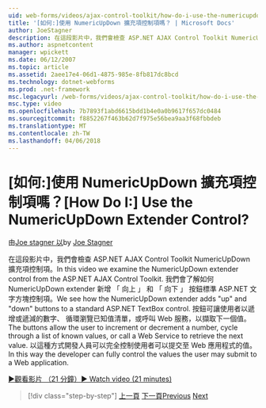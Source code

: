 ```yaml
---
uid: web-forms/videos/ajax-control-toolkit/how-do-i-use-the-numericupdown-extender-control
title: '[如何:]使用 NumericUpDown 擴充項控制項嗎？ | Microsoft Docs'
author: JoeStagner
description: 在這段影片中，我們會檢查 ASP.NET AJAX Control Toolkit NumericUpDown 擴充項控制項。 我們會了解如何 NumericUpDown extender 新增 'up' 和 '停機'...
ms.author: aspnetcontent
manager: wpickett
ms.date: 06/12/2007
ms.topic: article
ms.assetid: 2aee17e4-06d1-4875-985e-8fb817dc8bcd
ms.technology: dotnet-webforms
ms.prod: .net-framework
msc.legacyurl: /web-forms/videos/ajax-control-toolkit/how-do-i-use-the-numericupdown-extender-control
msc.type: video
ms.openlocfilehash: 7b7893f1abd6615bdd1b4e0a0b9617f657dc0484
ms.sourcegitcommit: f8852267f463b62d7f975e56bea9aa3f68fbbdeb
ms.translationtype: MT
ms.contentlocale: zh-TW
ms.lasthandoff: 04/06/2018
---
```

<a name="how-do-i-use-the-numericupdown-extender-control"></a><span data-ttu-id="704eb-105">[如何:]使用 NumericUpDown 擴充項控制項嗎？</span><span class="sxs-lookup"><span data-stu-id="704eb-105">[How Do I:] Use the NumericUpDown Extender Control?</span></span>
====================
<span data-ttu-id="704eb-106">由[Joe stagner 以](https://github.com/JoeStagner)</span><span class="sxs-lookup"><span data-stu-id="704eb-106">by [Joe Stagner](https://github.com/JoeStagner)</span></span>

<span data-ttu-id="704eb-107">在這段影片中，我們會檢查 ASP.NET AJAX Control Toolkit NumericUpDown 擴充項控制項。</span><span class="sxs-lookup"><span data-stu-id="704eb-107">In this video we examine the NumericUpDown extender control from the ASP.NET AJAX Control Toolkit.</span></span> <span data-ttu-id="704eb-108">我們會了解如何 NumericUpDown extender 新增 「 向上 」 和 「 向下 」 按鈕標準 ASP.NET 文字方塊控制項。</span><span class="sxs-lookup"><span data-stu-id="704eb-108">We see how the NumericUpDown extender adds "up" and "down" buttons to a standard ASP.NET TextBox control.</span></span> <span data-ttu-id="704eb-109">按鈕可讓使用者以遞增或遞減的數字、 循環瀏覽已知值清單，或呼叫 Web 服務，以擷取下一個值。</span><span class="sxs-lookup"><span data-stu-id="704eb-109">The buttons allow the user to increment or decrement a number, cycle through a list of known values, or call a Web Service to retrieve the next value.</span></span> <span data-ttu-id="704eb-110">以這種方式開發人員可以完全控制使用者可以提交至 Web 應用程式的值。</span><span class="sxs-lookup"><span data-stu-id="704eb-110">In this way the developer can fully control the values the user may submit to a Web application.</span></span>

[<span data-ttu-id="704eb-111">&#9654;觀看影片 （21 分鐘）</span><span class="sxs-lookup"><span data-stu-id="704eb-111">&#9654; Watch video (21 minutes)</span></span>](https://channel9.msdn.com/Blogs/ASP-NET-Site-Videos/how-do-i-use-the-numericupdown-extender-control)

> [!div class="step-by-step"]
> <span data-ttu-id="704eb-112">[上一頁](how-do-i-use-the-pagingbulletedlist-extender-control.md)
> [下一頁](how-do-i-use-the-aspnet-ajax-validatorcallout-extender.md)</span><span class="sxs-lookup"><span data-stu-id="704eb-112">[Previous](how-do-i-use-the-pagingbulletedlist-extender-control.md)
[Next](how-do-i-use-the-aspnet-ajax-validatorcallout-extender.md)</span></span>
